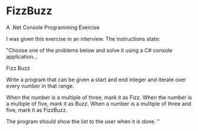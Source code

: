 # FizzBuzz
A .Net Console Programming Exercise

I was given this exercise in an interview.  The instructions state:

"Choose one of the problems below and solve it using a C# console application...

Fizz Buzz

Write a program that can be given a start and end integer and iterate over every number in that range.

When the number is a multiple of three, mark it as Fizz.
When the number is a multiple of five, mark it as Buzz.
When a number is a multiple of three and five, mark it as FizzBuzz.

The program should show the list to the user when it is done. "
